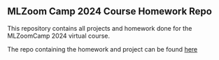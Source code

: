 ## MLZoom Camp 2024 Course Homework Repo

This repository contains all projects and homework done for the MLZoomCamp 2024 virtual course.

The repo containing the homework and project can be found [here](https://github.com/DataTalksClub/machine-learning-zoomcamp/tree/master/cohorts/2024)
